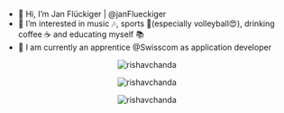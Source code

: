 - 👋 Hi, I’m Jan Flückiger | @janFlueckiger
- 👀 I’m interested in music 🎶, sports 🏐(especially volleyball😍), drinking coffee ☕ and educating myself 📚
- 🌱 I am currently an apprentice @Swisscom as application developer
<div align="center">
<p>
  <img src="https://github-readme-stats.vercel.app/api?username=janFlueckiger&show_icons=true&locale=en&theme=tokyonight" alt="rishavchanda" />
</p>
<p>
  <img src="https://github-readme-streak-stats.herokuapp.com/?user=janFlueckiger&&theme=tokyonight" alt="rishavchanda" />
</p>
<p>
  <img src="https://github-readme-stats.vercel.app/api/top-langs?username=janFlueckiger&show_icons=true&locale=en&layout=compact&theme=tokyonight" alt="rishavchanda" />
</p>
</div>
<!---
janFlueckiger/janFlueckiger is a ✨ special ✨ repository because its `README.md` (this file) appears on your GitHub profile.
You can click the Preview link to take a look at your changes.
--->
